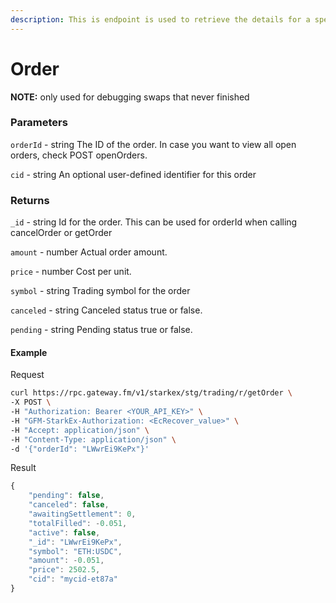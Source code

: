 ```yaml
---
description: This is endpoint is used to retrieve the details for a specific order using the order ID.
---
```

# Order
**NOTE:** only used for debugging swaps that never finished

### **Parameters**
`orderId` - string
The ID of the order. In case you want to view all open orders, check POST openOrders.

`cid` - string
An optional user-defined identifier for this order

### **Returns**
`_id` - string
Id for the order. This can be used for orderId when calling cancelOrder or getOrder

`amount` - number
Actual order amount.

`price` - number
Cost per unit.

`symbol` - string
Trading symbol for the order

`canceled` - string
Canceled status true or false.

`pending` - string
Pending status true or false.

#### **Example**

Request

```bash
curl https://rpc.gateway.fm/v1/starkex/stg/trading/r/getOrder \
-X POST \
-H "Authorization: Bearer <YOUR_API_KEY>" \
-H "GFM-StarkEx-Authorization: <EcRecover_value>" \
-H "Accept: application/json" \
-H "Content-Type: application/json" \  
-d '{"orderId": "LWwrEi9KePx"}'
```


Result

```javascript
{
    "pending": false,
    "canceled": false,
    "awaitingSettlement": 0,
    "totalFilled": -0.051,
    "active": false,
    "_id": "LWwrEi9KePx",
    "symbol": "ETH:USDC",
    "amount": -0.051,
    "price": 2502.5,
    "cid": "mycid-et87a"
}
```
